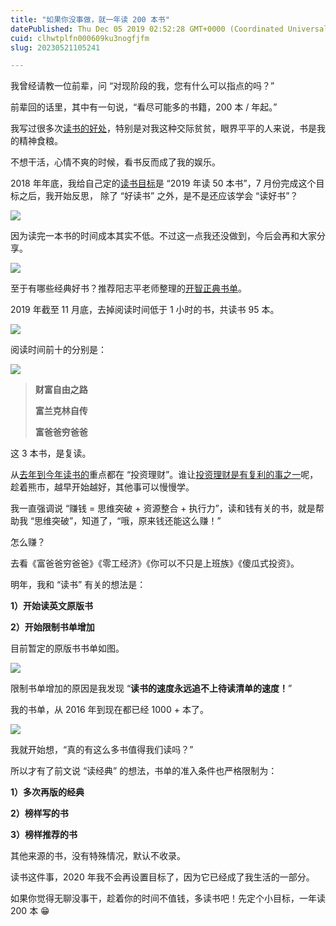 ```yaml
---
title: "如果你没事做，就一年读 200 本书"
datePublished: Thu Dec 05 2019 02:52:28 GMT+0000 (Coordinated Universal Time)
cuid: clhwtplfn000609ku3nogfjfm
slug: 20230521105241

---
```


我曾经请教一位前辈，问 “对现阶段的我，您有什么可以指点的吗？”

前辈回的话里，其中有一句说，“看尽可能多的书籍，200 本 / 年起。”

我写过很多次[读书的好处](http://mp.weixin.qq.com/s?__biz=MzI3MzU5MDA1OQ==&mid=2247485535&idx=1&sn=ea3b2fa91a2f5bf5934e1806a5c2118f&chksm=eb21ba1bdc56330dd2e1ae509b733368bc9530eb1ed21b2a7d17b198443a8670881703c93206&scene=21#wechat_redirect)，特别是对我这种交际贫贫，眼界平平的人来说，书是我的精神食粮。

不想干活，心情不爽的时候，看书反而成了我的娱乐。

2018 年年底，我给自己定的[读书目标](http://mp.weixin.qq.com/s?__biz=MzI3MzU5MDA1OQ==&mid=2247484761&idx=1&sn=1a82efaf1c323e75b13b1e5745fc28c1&chksm=eb21b71ddc563e0b38b315878995cd6f26b5265c50e66be2961b7c17382e8b284dc5add5604c&scene=21#wechat_redirect)是 “2019 年读 50 本书”，7 月份完成这个目标之后，我开始反思， 除了 “好读书” 之外，是不是还应该学会 “读好书”？

![](https://cdn.hashnode.com/res/hashnode/image/upload/v1684637466322/d94f3a6e-b67f-4c38-97b8-d006720705ae.jpeg)

因为读完一本书的时间成本其实不低。不过这一点我还没做到，今后会再和大家分享。

![](https://cdn.hashnode.com/res/hashnode/image/upload/v1684637474053/17472d96-106f-405b-94cf-2e5818d62dc4.jpeg)

至于有哪些经典好书？推荐阳志平老师整理的[开智正典书单](https://mp.weixin.qq.com/s?__biz=MzA3MzM0MjUyMQ==&mid=2652150880&idx=1&sn=f76cf143de788de10c7b22534701fe3b&scene=21#wechat_redirect)。

2019 年截至 11 月底，去掉阅读时间低于 1 小时的书，共读书 95 本。

![](https://cdn.hashnode.com/res/hashnode/image/upload/v1684637479742/f0cfe376-6f89-4dba-afbe-e56dcddef39b.jpeg)

阅读时间前十的分别是：

![](https://cdn.hashnode.com/res/hashnode/image/upload/v1684637528033/b4901505-f1cb-440a-99a9-451a720d0811.jpeg)

> **财富自由之路**
> 
> **富兰克林自传**
> 
> **富爸爸穷爸爸**

这 3 本书，是复读。

从[去年到今年读书的](http://mp.weixin.qq.com/s?__biz=MzI3MzU5MDA1OQ==&mid=2247484489&idx=1&sn=0e0a5769cb48b9d88be47859b1704ab8&chksm=eb21b60ddc563f1b1b4ef0fe1953c36caaf8d18f685e78a1adc923cc6cd844fbe8c8d8ed4faf&scene=21#wechat_redirect)重点都在 “投资理财”。谁让[投资理财是有复利的事之一](http://mp.weixin.qq.com/s?__biz=MzI3MzU5MDA1OQ==&mid=2247485590&idx=1&sn=d4958988001a3e0ee3d191858eeadd24&chksm=eb21bad2dc5633c478539d633ac00ca7ad1ae027ba1fb402ac8eeefcf22aec3198e3214820bd&scene=21#wechat_redirect)呢，趁着熊市，越早开始越好，其他事可以慢慢学。

我一直强调说 “赚钱 = 思维突破 + 资源整合 + 执行力”，读和钱有关的书，就是帮助我 “思维突破”，知道了，“哦，原来钱还能这么赚！”

怎么赚？

去看《富爸爸穷爸爸》《零工经济》《你可以不只是上班族》《傻瓜式投资》。

明年，我和 “读书” 有关的想法是：

**1）开始读英文原版书**

**2）开始限制书单增加**

目前暂定的原版书书单如图。

![](https://cdn.hashnode.com/res/hashnode/image/upload/v1684637500676/6178ddd8-5afe-40b1-be30-0af8b5320909.jpeg)

限制书单增加的原因是我发现 “**读书的速度永远追不上待读清单的速度！**”

我的书单，从 2016 年到现在都已经 1000 + 本了。

![](https://cdn.hashnode.com/res/hashnode/image/upload/v1684637511631/272704d3-0c55-488c-857c-c613a64a8886.jpeg)

我就开始想，“真的有这么多书值得我们读吗？”

所以才有了前文说 “读经典” 的想法，书单的准入条件也严格限制为：

**1）多次再版的经典**

**2）榜样写的书**

**3）榜样推荐的书**

其他来源的书，没有特殊情况，默认不收录。

读书这件事，2020 年我不会再设置目标了，因为它已经成了我生活的一部分。

如果你觉得无聊没事干，趁着你的时间不值钱，多读书吧！先定个小目标，一年读 200 本 😁